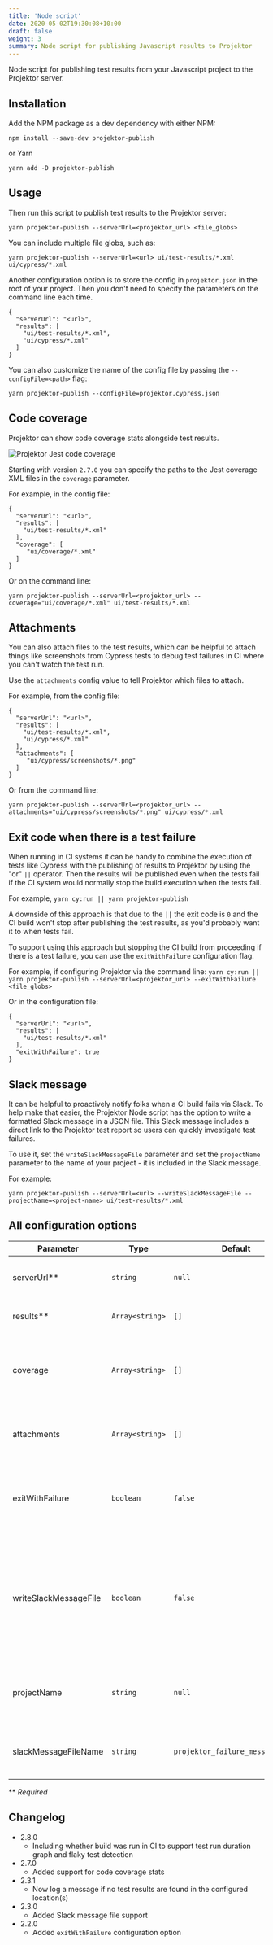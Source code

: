```yaml
---
title: 'Node script'
date: 2020-05-02T19:30:08+10:00
draft: false
weight: 3
summary: Node script for publishing Javascript results to Projektor
---
```


Node script for publishing test results from your Javascript project to the
Projektor server.

## Installation

Add the NPM package as a dev dependency with either NPM:

`npm install --save-dev projektor-publish`

or Yarn

`yarn add -D projektor-publish`

## Usage

Then run this script to publish test results to the Projektor server:

`yarn projektor-publish --serverUrl=<projektor_url> <file_globs>`

You can include multiple file globs, such as:

`yarn projektor-publish --serverUrl=<url> ui/test-results/*.xml ui/cypress/*.xml`

Another configuration option is to store the config in `projektor.json` in the root of your project.
Then you don't need to specify the parameters on the command line each time.

```
{
  "serverUrl": "<url>",
  "results": [
    "ui/test-results/*.xml",
    "ui/cypress/*.xml"
  ]
}
```

You can also customize the name of the config file by passing the `--configFile=<path>` flag:

`yarn projektor-publish --configFile=projektor.cypress.json`

## Code coverage

Projektor can show code coverage stats alongside test results.

![Projektor Jest code coverage](/images/jest-coverage.png "Projektor Jest code coverage")

Starting with version `2.7.0` you can specify the paths to the Jest coverage XML files
in the `coverage` parameter.

For example, in the config file:

```
{
  "serverUrl": "<url>",
  "results": [
    "ui/test-results/*.xml"
  ],
  "coverage": [
     "ui/coverage/*.xml"
  ]
}
```

Or on the command line:

`yarn projektor-publish --serverUrl=<projektor_url> --coverage="ui/coverage/*.xml" ui/test-results/*.xml`

## Attachments

You can also attach files to the test results, which can be helpful to attach things like screenshots
from Cypress tests to debug test failures in CI where you can't watch the test run.

Use the `attachments` config value to tell Projektor which files to attach.

For example, from the config file:

```
{
  "serverUrl": "<url>",
  "results": [
    "ui/test-results/*.xml",
    "ui/cypress/*.xml"
  ],
  "attachments": [
     "ui/cypress/screenshots/*.png"
  ]
}
```

Or from the command line: 

`yarn projektor-publish --serverUrl=<projektor_url> --attachments="ui/cypress/screenshots/*.png" ui/cypress/*.xml`

## Exit code when there is a test failure

When running in CI systems it can be handy to combine the execution of tests like Cypress with
the publishing of results to Projektor by using the "or" `||` operator.
Then the results will be published even when the tests fail if the CI system would normally stop the build execution when the tests fail.

For example, `yarn cy:run || yarn projektor-publish`

A downside of this approach is that due to the `||` the exit code is `0` and the CI build won't stop after publishing the test results,
as you'd probably want it to when tests fail.

To support using this approach but stopping the CI build from proceeding if there is a test failure, you can use the `exitWithFailure` configuration flag.

For example, if configuring Projektor via the command line: `yarn cy:run || yarn projektor-publish --serverUrl=<projektor_url> --exitWithFailure <file_globs>`

Or in the configuration file:

```
{
  "serverUrl": "<url>",
  "results": [
    "ui/test-results/*.xml"
  ],
  "exitWithFailure": true
}
```

## Slack message

It can be helpful to proactively notify folks when a CI build fails via Slack.
To help make that easier, the Projektor Node script has the option to write a formatted Slack
message in a JSON file. This Slack message includes a direct link to the Projektor test report
so users can quickly investigate test failures.

To use it, set the `writeSlackMessageFile` parameter and set the `projectName` parameter to the name of your
project - it is included in the Slack message.

For example:

`yarn projektor-publish --serverUrl=<url> --writeSlackMessageFile --projectName=<project-name> ui/test-results/*.xml`

## All configuration options

| Parameter             | Type             | Default                          | Description                                |
| --------------------- | ---------------- | -------------------------------- | ------------------------------------------ |
| serverUrl**           | `string`         | `null`                           | Projektor server URL to publish results to |
| results**             | `Array<string>`  | `[]`                             | Paths to the test results XML files |
| coverage              | `Array<string>`  | `[]`                             | Paths to the code coverage XML files to include with the report |
| attachments           | `Array<string>`  | `[]`                             | Paths to the files to attach to the test report |
| exitWithFailure       | `boolean`        | `false`                          | After publishing exit with a non-zero exit code if there is a test failure |
| writeSlackMessageFile | `boolean`        | `false`                          | Writes a Slack message JSON file with a link to the Projektor test report that you can then publish to Slack |
| projectName           | `string`         | `null`                           | Name of the project to include in the Slack message file |
| slackMessageFileName  | `string`         | `projektor_failure_message.json` | Name of the Slack message file, if enabled |

** _Required_

## Changelog

* 2.8.0
  * Including whether build was run in CI to support test run duration graph and flaky test detection
* 2.7.0
  * Added support for code coverage stats
* 2.3.1
  * Now log a message if no test results are found in the configured location(s)
* 2.3.0
  * Added Slack message file support
* 2.2.0
  * Added `exitWithFailure` configuration option
